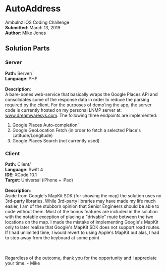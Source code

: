 # AutoAddress

Ambulnz iOS Coding Challenge
<br />
**Submitted**: March 13, 2019
<br />
**Author**: Mike Jones

## Solution Parts

### Server
**Path:** Server/<br />
**Language**: PHP<br /><br />
**Description**: <br />
A bare-bones web-service that basically wraps the Google Places API and consolidates some of the response data in order to reduce the parsing required by the client. For the purposes of demo'ing the app, the server code is currently hosted on my personal LNMP server at: www.dreamwaresys.com.
The following three endpoints are implemented:
1. Google Places Auto-completion`
2. Google GeoLocation Fetch (in order to fetch a selected Place's Latitude/Longitude)
3. Google Places Search (not currently used)

### Client
**Path:** Client/<br />
**Language**: Swift 4<br />
**IDE**: XCode 10.1<br />
**Target**: Universal (iPhone + iPad)<br /><br />
**Description**: <br />
Aside from Google's MapKit SDK (for showing the map) the solution uses no 3rd-party libraries. While 3rd-party libraries may have made my life much easier, I am of the stubborn opinion that Senior Engineers should be able to code without them.  Most of the bonus features are included in the solution with the notable exception of placing a "drivable" route between the two locations on the map.  I made the mistake of implementing Google's MapKit only to later realize that Google's MapKit SDK does not support road routes.  If I had unlimited time, I would revert to using Apple's MapKit but alas, I had to step away from the keyboard at some point.

<br /><br />
Regardless of the outcome, thank you for the opportunity and I appreciate your time.  - Mike
